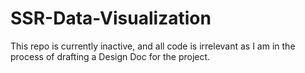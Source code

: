 # SSR-Data-Visualization

This repo is currently inactive, and all code is irrelevant as I am in the process of drafting a Design Doc for the project.
